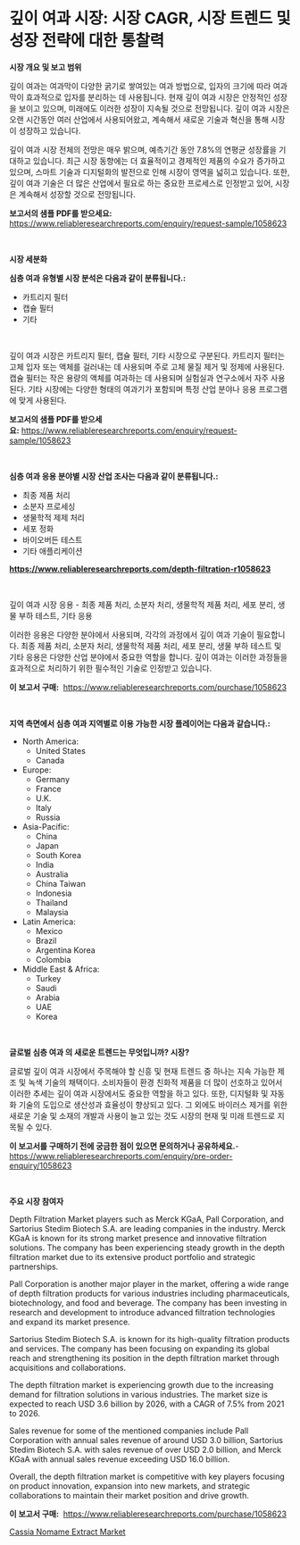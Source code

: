 <p><h1>깊이 여과 시장: 시장 CAGR, 시장 트렌드 및 성장 전략에 대한 통찰력</h1></p><p><strong>시장 개요 및 보고 범위</strong></p>
<p><p>깊이 여과는 여과막이 다양한 굵기로 쌓여있는 여과 방법으로, 입자의 크기에 따라 여과막이 효과적으로 입자를 분리하는 데 사용됩니다. 현재 깊이 여과 시장은 안정적인 성장을 보이고 있으며, 미래에도 이러한 성장이 지속될 것으로 전망됩니다. 깊이 여과 시장은 오랜 시간동안 여러 산업에서 사용되어왔고, 계속해서 새로운 기술과 혁신을 통해 시장이 성장하고 있습니다.</p><p>깊이 여과 시장 전체의 전망은 매우 밝으며, 예측기간 동안 7.8%의 연평균 성장률을 기대하고 있습니다. 최근 시장 동향에는 더 효율적이고 경제적인 제품의 수요가 증가하고 있으며, 스마트 기술과 디지털화의 발전으로 인해 시장이 영역을 넓히고 있습니다. 또한, 깊이 여과 기술은 더 많은 산업에서 필요로 하는 중요한 프로세스로 인정받고 있어, 시장은 계속해서 성장할 것으로 전망됩니다.</p></p>
<p><strong>보고서의 샘플 PDF를 받으세요:</strong> <a href="https://www.reliableresearchreports.com/enquiry/request-sample/1058623">https://www.reliableresearchreports.com/enquiry/request-sample/1058623</a></p>
<p>&nbsp;</p>
<p><strong>시장 세분화</strong></p>
<p><strong>심층 여과 유형별 시장 분석은 다음과 같이 분류됩니다.:</strong></p>
<p><ul><li>카트리지 필터</li><li>캡슐 필터</li><li>기타</li></ul></p>
<p>&nbsp;</p>
<p><p>깊이 여과 시장은 카트리지 필터, 캡슐 필터, 기타 시장으로 구분된다. 카트리지 필터는 고체 입자 또는 액체를 걸러내는 데 사용되며 주로 고체 물질 제거 및 정제에 사용된다. 캡슐 필터는 작은 용량의 액체를 여과하는 데 사용되며 실험실과 연구소에서 자주 사용된다. 기타 시장에는 다양한 형태의 여과기가 포함되며 특정 산업 분야나 응용 프로그램에 맞게 사용된다.</p></p>
<p><strong>보고서의 샘플 PDF를 받으세요:</strong>&nbsp;<a href="https://www.reliableresearchreports.com/enquiry/request-sample/1058623">https://www.reliableresearchreports.com/enquiry/request-sample/1058623</a></p>
<p>&nbsp;</p>
<p><strong> 심층 여과 응용 분야별 시장 산업 조사는 다음과 같이 분류됩니다.:</strong></p>
<p><ul><li>최종 제품 처리</li><li>소분자 프로세싱</li><li>생물학적 제제 처리</li><li>세포 정화</li><li>바이오버든 테스트</li><li>기타 애플리케이션</li></ul></p>
<p><strong><a href="https://www.reliableresearchreports.com/depth-filtration-r1058623">https://www.reliableresearchreports.com/depth-filtration-r1058623</a></strong></p>
<p>&nbsp;</p>
<p><p>깊이 여과 시장 응용 - 최종 제품 처리, 소분자 처리, 생물학적 제품 처리, 세포 분리, 생물 부하 테스트, 기타 응용</p><p>이러한 응용은 다양한 분야에서 사용되며, 각각의 과정에서 깊이 여과 기술이 필요합니다. 최종 제품 처리, 소분자 처리, 생물학적 제품 처리, 세포 분리, 생물 부하 테스트 및 기타 응용은 다양한 산업 분야에서 중요한 역할을 합니다. 깊이 여과는 이러한 과정들을 효과적으로 처리하기 위한 필수적인 기술로 인정받고 있습니다.</p></p>
<p><strong>이 보고서 구매:</strong>&nbsp; <a href="https://www.reliableresearchreports.com/purchase/1058623">https://www.reliableresearchreports.com/purchase/1058623</a></p>
<p>&nbsp;</p>
<p><strong>지역 측면에서 심층 여과 지역별로 이용 가능한 시장 플레이어는 다음과 같습니다.:</strong></p>
<p><ul>
    <li>
        North America:
        <ul>
            <li>United States</li>
            <li>Canada</li>
        </ul>
    </li>
    <li>
        Europe:
        <ul>
            <li>Germany</li>
            <li>France</li>
            <li>U.K.</li>
            <li>Italy</li>
            <li>Russia</li>
        </ul>
    </li>
    <li>
        Asia-Pacific:
        <ul>
            <li>China</li>
            <li>Japan</li>
            <li>South Korea</li>
            <li>India</li>
            <li>Australia</li>
            <li>China Taiwan</li>
            <li>Indonesia</li>
            <li>Thailand</li>
            <li>Malaysia</li>
        </ul>
    </li>
    <li>
        Latin America:
        <ul>
            <li>Mexico</li>
            <li>Brazil</li>
            <li>Argentina Korea</li>
            <li>Colombia</li>
        </ul>
    </li>
    <li>
        Middle East & Africa:
        <ul>
            <li>Turkey</li>
            <li>Saudi</li>
            <li>Arabia</li>
            <li>UAE</li>
            <li>Korea</li>
        </ul>
    </li>
    </ul></p>
<p>&nbsp;</p>
<p><strong>글로벌 심층 여과 의 새로운 트렌드는 무엇입니까? 시장?</strong></p>
<p><p>글로벌 깊이 여과 시장에서 주목해야 할 신흥 및 현재 트렌드 중 하나는 지속 가능한 제조 및 녹색 기술의 채택이다. 소비자들이 환경 친화적 제품을 더 많이 선호하고 있어서 이러한 추세는 깊이 여과 시장에서도 중요한 역할을 하고 있다. 또한, 디지털화 및 자동화 기술의 도입으로 생산성과 효율성이 향상되고 있다. 그 외에도 바이러스 제거를 위한 새로운 기술 및 소재의 개발과 사용이 늘고 있는 것도 시장의 현재 및 미래 트렌드로 지목될 수 있다.</p></p>
<p><strong>이 보고서를 구매하기 전에 궁금한 점이 있으면 문의하거나 공유하세요.</strong>- <a href="https://www.reliableresearchreports.com/enquiry/pre-order-enquiry/1058623">https://www.reliableresearchreports.com/enquiry/pre-order-enquiry/1058623</a></p>
<p>&nbsp;</p>
<p><strong>주요 시장 참여자</strong></p>
<p><p>Depth Filtration Market players such as Merck KGaA, Pall Corporation, and Sartorius Stedim Biotech S.A. are leading companies in the industry. Merck KGaA is known for its strong market presence and innovative filtration solutions. The company has been experiencing steady growth in the depth filtration market due to its extensive product portfolio and strategic partnerships.</p><p>Pall Corporation is another major player in the market, offering a wide range of depth filtration products for various industries including pharmaceuticals, biotechnology, and food and beverage. The company has been investing in research and development to introduce advanced filtration technologies and expand its market presence.</p><p>Sartorius Stedim Biotech S.A. is known for its high-quality filtration products and services. The company has been focusing on expanding its global reach and strengthening its position in the depth filtration market through acquisitions and collaborations.</p><p>The depth filtration market is experiencing growth due to the increasing demand for filtration solutions in various industries. The market size is expected to reach USD 3.6 billion by 2026, with a CAGR of 7.5% from 2021 to 2026.</p><p>Sales revenue for some of the mentioned companies include Pall Corporation with annual sales revenue of around USD 3.0 billion, Sartorius Stedim Biotech S.A. with sales revenue of over USD 2.0 billion, and Merck KGaA with annual sales revenue exceeding USD 16.0 billion.</p><p>Overall, the depth filtration market is competitive with key players focusing on product innovation, expansion into new markets, and strategic collaborations to maintain their market position and drive growth.</p></p>
<p><strong>이 보고서 구매:</strong>&nbsp;&nbsp;<a href="https://www.reliableresearchreports.com/purchase/1058623">https://www.reliableresearchreports.com/purchase/1058623</a></p>
<p><p><a href="https://confirmed-shield-e13.notion.site/Cassia-Nomame-Extract-Market-Size-and-Growth-Market-Segmentation-Regional-and-Country-Breakdowns--68f8083decd74254aaf31ee3600cc536">Cassia Nomame Extract Market</a></p></p>